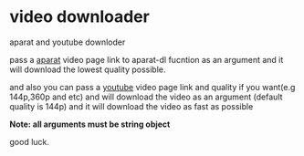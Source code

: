 # video downloader

aparat and youtube downloder 

pass a [aparat](https://www.aparat.com/) video page link to 
aparat-dl fucntion as an argument and it will download the 
lowest quality possible.

and also you can pass a [youtube](https://youtube.com) video page link
and quality if you want(e.g 144p,360p and etc) and will download the video
as an argument (default quality is 144p) and it will download the video as fast as possible

<strong>Note: all arguments must be string object</strong>

good luck.

